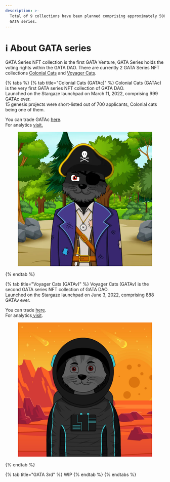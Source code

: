 ```yaml
---
description: >-
  Total of 9 collections have been planned comprising approximately 5000 NFT for
  GATA series.
---
```


# ℹ About GATA series

GATA Series NFT collection is the first GATA Venture, GATA Series holds the voting rights within the GATA DAO. There are currently 2 GATA Series NFT collections [Colonial Cats](./#colonial-cats-gatac) and [Voyager Cats](./#voyager-cats-gatav). &#x20;

{% tabs %}
{% tab title="Colonial Cats (GATAc)" %}
Colonial Cats (GATAc) is the very first GATA series NFT collection of GATA DAO.\
Launched on the Stargaze launchpad on March 11, 2022, comprising 999 GATAc ever.\
15 genesis projects were short-listed out of 700 applicants, Colonial cats being one of them.

You can trade GATAc [here](https://app.stargaze.zone/marketplace/stars1yw4xvtc43me9scqfr2jr2gzvcxd3a9y4eq7gaukreugw2yd2f8tssqyvcm). \
For analytics [visit.](https://info.stargaze.zone/collections/stars1yw4xvtc43me9scqfr2jr2gzvcxd3a9y4eq7gaukreugw2yd2f8tssqyvcm)&#x20;

<figure><img src="../../../../.gitbook/assets/image (21).png" alt=""><figcaption></figcaption></figure>
{% endtab %}

{% tab title="Voyager Cats (GATAv)" %}
Voyager Cats (GATAv) is the second GATA series NFT collection of GATA DAO.\
Launched on the Stargaze launchpad on June 3, 2022, comprising 888 GATAv ever.&#x20;

You can trade [here](https://app.stargaze.zone/launchpad/stars1puhek9hsvj9nnk6hxg7mjchh0pxxsuyjxjv5cy8qyjlj4tz7we7s6mclum). \
For analytics[ visit](https://info.stargaze.zone/collections/stars19tedq0x8csy6v35cqcjy8f76j2f0fsljjytuxcvl3x4sj82tmxnqgxuu85).&#x20;

<figure><img src="../../../../.gitbook/assets/image (18).png" alt=""><figcaption></figcaption></figure>
{% endtab %}

{% tab title="GATA 3rd" %}
WIP
{% endtab %}
{% endtabs %}

